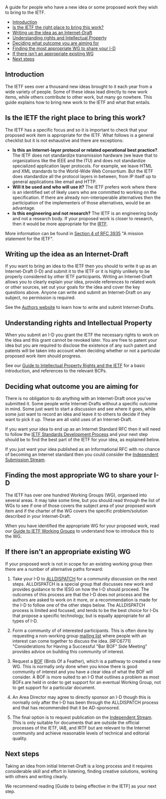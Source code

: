 A guide for people who have a new idea or some proposed work they wish to bring to the IETF.

* <a href="#introduction">Introduction</a>
* <a href="#checklist">Is the IETF the right place to bring this work?</a>
* <a href="#internet-drafts">Writing up the idea as an Internet-Draft</a>
* <a href="#rights">Understanding rights and Intellectual Property</a>
* <a href="#aims">Deciding what outcome you are aiming for</a>
* <a href="#appropriate-part">Finding the most appropriate WG to share your I-D</a>
* <a href="#no-existing-wg">If there isn't an appropriate existing WG</a>
* <a href="#next-steps">Next steps</a>

## <a id="introduction">Introduction</a>
The IETF sees over a thousand new ideas brought to it each year from a wide variety of people. Some of these ideas lead directly to new work items, while others contribute to other work, but many go nowhere. This guide explains how to bring new work to the IETF and what that entails.

## <a id="checklist">Is the IETF the right place to bring this work?</a>
The IETF has a specific focus and so it is important to check that your proposed work item is appropriate for the IETF. What follows is a general checklist but it is not exhaustive and there are exceptions:

* **Is this an Internet-layer protocol or related operational best practice?**.  The IETF does not standardize transmission hardware (we leave that to organizations like the IEEE and the ITU) and does not standardize specialized application layer protocols. For example, we leave HTML and XML standards to the World-Wide Web Consortium. But the IETF does standardize all the protocol layers in between, from IP itself up to general applications like email and HTTP.
* **Will it be used and who will use it?**  The IETF prefers work where there is an identified set of likely users who are committed to working on the specification. If there are already non-interoperable alternatives then the participation of the implementers of those alternatives, would be an advantage.
* **Is this engineering and not research?** The IETF is an engineering body and not a research body. If your proposed work is closer to research, then it would be more appropriate for the [IRTF](https://www.irtf.org).

More information can be found in [Section 4 of RFC 3935](https://datatracker.ietf.org/doc/html/rfc3935#section-4) "A mission statement for the IETF".

## <a id="internet-drafts">Writing up the idea as an Internet-Draft</a>
If you want to bring an idea to the IETF then you should to write it up as an Internet-Draft (I-D) and submit it to the IETF or it is highly unlikely to be properly considered by other IETF participants. Writing an Internet-Draft allows you to clearly explain your idea, provide references to related work or other sources, set out your goals for the idea and cover the key questions above.  Anyone can write and submit an Internet-Draft on any subject, no permission is required.

See the [Authors website](https://authors.ietf.org) to learn how to write and submit Internet-Drafts.

## <a id="rights">Understanding rights and Intellectual Property</a>
When you submit an I-D you grant the IETF the necessary rights to work on the idea and this grant cannot be revoked later. You are free to patent your idea but you are required to disclose the existence of any such patent and patents will be taken into account when deciding whether or not a particular proposed work item should progress.  

See our [Guide to Intellectual Property Rights and the IETF](https://www.ietf.org/process/ipr/) for a basic introduction, and references to the relevant BCPs.

## <a id="aims">Deciding what outcome you are aiming for</a>
There is no obligation to do anything with an Internet-Draft once you've submitted it. Some people write Internet-Drafts without a specific outcome in mind. Some just want to start a discussion and see where it goes, while some just want to record an idea and leave it to others to decide if they want to pick it up. These are all valid uses of an Internet-Draft.

If you want your idea to end up as an Internet Standard RFC then it will need to follow the [IETF Standards Development Process](https://www.ietf.org/process/process/) and your next step should be to find the best part of the IETF for your idea, as explained below.

If you just want your idea published as an Informational RFC with no chance of becoming an Internet standard then you could consider the [Independent Submission Stream](https://www.rfc-editor.org/about/independent/).

## <a id="appropriate-part">Finding the most appropriate WG to share your I-D</a>
The IETF has over one hundred Working Groups (WG), organised into several areas.  It may take some time, but you should read through the list of WGs to see if one of those covers the subject area of your proposed work item and if the charter of the WG covers the specific problem/solution described in your Internet-Draft.

When you have identified the appropriate WG for your proposed work, read our [Guide to IETF Working Groups](https://www.ietf.org/process/wgs/) to understand how to introduce this to the WG.

## <a id="no-existing-wg">If there isn't an appropriate existing WG</a>
If your proposed work is not in scope for an existing working group then there are a number of alternative paths forward:

1. Take your I-D to [ALLDISPATCH](https://datatracker.ietf.org/group/alldispatch/about/) for a community discussion on the next steps.  ALLDISPATCH is a special group that discusses new work and provides guidance to the IESG on how the I-D should proceed.  The outcomes of this process are that the I-D does not process and the authors are asked to work on it more, or a recommendation is made for the I-D to follow one of the other steps below. The ALLDISPATCH process is limited and focused, and tends to be the best choice for I-Ds that propose a specific technology, but is equally appropriate for all types of I-D. 

2. Form a community of of interested participants.  This is often done by requesting a non-working group [mailing list](https://www.ietf.org/how/lists/) where people with an interest can come together to discuss the idea. [RFC6771] "Considerations for Having a Successful "Bar BOF" Side Meeting" provides advice on building this community of interest.

3. Request a [BOF](https://www.ietf.org/process/bofs/) (Birds Of a Feather), which is a pathway to created a new WG. This is normally only done when you know there is good community of interest and you have a clear idea of what the BOF will consider.  A BOF is more suited to an I-D that outlines a problem as most BOFs are held in order to get support for an eventual Working Group, not to get support for a particular document.

4. An Area Director may agree to directly sponsor an I-D though this is normally only after the I-D has been through the ALLDISPATCH process and that has recommended that it be AD-sponsored.

5. The final option is to request publication on the [Independent Stream](https://www.rfc-editor.org/about/independent/). This is only suitable for documents that are outside the official processes of the IETF, IAB, and IRTF but are relevant to the Internet community and achieve reasonable levels of technical and editorial quality.

## <a id="next-steps">Next steps</a>
Taking an idea from initial Internet-Draft is a long process and it requires considerable skill and effort in listening, finding creative solutions, working with others and writing clearly.

We recommend reading [Guide to being effective in the IETF] as your next step.